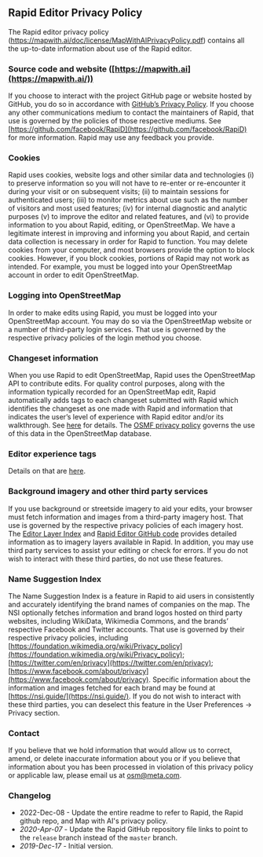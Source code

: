 ## Rapid Editor Privacy Policy

The Rapid editor privacy policy (https://mapwith.ai/doc/license/MapWithAIPrivacyPolicy.pdf) contains all the up-to-date information about use of the Rapid editor.
### Source code and website ([https://mapwith.ai](https://mapwith.ai/))

If you choose to interact with the project GitHub page or website hosted by GitHub, you do so in accordance with [GitHub’s Privacy Policy](https://help.github.com/en/articles/github-privacy-statement). If you choose any other communications medium to contact the maintainers of Rapid, that use is governed by the policies of those respective mediums. See [https://github.com/facebook/RapiD](https://github.com/facebook/RapiD) for more information. Rapid may use any feedback you provide.

### Cookies

Rapid uses cookies, website logs and other similar data and technologies (i) to preserve information so you will not have to re-enter or re-encounter it during your visit or on subsequent visits; (ii) to maintain sessions for authenticated users; (iii) to monitor metrics about use such as the number of visitors and most used features; (iv) for internal diagnostic and analytic purposes (v) to improve the editor and related features, and (vi) to provide information to you about Rapid, editing, or OpenStreetMap. We have a legitimate interest in improving and informing you about Rapid, and certain data collection is necessary in order for Rapid to function. You may delete cookies from your computer, and most browsers provide the option to block cookies. However, if you block cookies, portions of Rapid may not work as intended. For example, you must be logged into your OpenStreetMap account in order to edit OpenStreetMap.

### Logging into OpenStreetMap

In order to make edits using Rapid, you must be logged into your OpenStreetMap account. You may do so via the OpenStreetMap website or a number of third-party login services. That use is governed by the respective privacy policies of the login method you choose.

### Changeset information

When you use Rapid to edit OpenStreetMap, Rapid uses the OpenStreetMap API to contribute edits. For quality control purposes, along with the information typically recorded for an OpenStreetMap edit, Rapid automatically adds tags to each changeset submitted with Rapid which identifies the changeset as one made with Rapid and information that indicates the user’s level of experience with Rapid editor and/or its walkthrough. See [here](https://github.com/facebook/RapiD/blob/release/modules/ui/commit.js) for details. The [OSMF privacy policy](https://wiki.osmfoundation.org/wiki/Privacy_Policy) governs the use of this data in the OpenStreetMap database.

### Editor experience tags

Details on that are [here](https://github.com/facebook/RapiD/blob/release/modules/ui/commit.js).

### Background imagery and other third party services

If you use background or streetside imagery to aid your edits, your browser must fetch information and images from a third-party imagery host. That use is governed by the respective privacy policies of each imagery host. The [Editor Layer Index](https://github.com/osmlab/editor-layer-index) and [Rapid Editor GitHub code](https://github.com/facebook/RapiD/blob/release/modules/ui/map_data.js) provides detailed information as to imagery layers available in Rapid. In addition, you may use third party services to assist your editing or check for errors. If you do not wish to interact with these third parties, do not use these features.

### Name Suggestion Index

The Name Suggestion Index is a feature in Rapid to aid users in consistently and accurately identifying the brand names of companies on the map. The NSI optionally fetches information and brand logos hosted on third party websites, including WikiData, Wikimedia Commons, and the brands’ respective Facebook and Twitter accounts. That use is governed by their respective privacy policies, including [https://foundation.wikimedia.org/wiki/Privacy_policy](https://foundation.wikimedia.org/wiki/Privacy_policy); [https://twitter.com/en/privacy](https://twitter.com/en/privacy); [https://www.facebook.com/about/privacy](https://www.facebook.com/about/privacy). Specific information about the information and images fetched for each brand may be found at [https://nsi.guide/](https://nsi.guide/). If you do not wish to interact with these third parties, you can deselect this feature in the User Preferences -> Privacy section.

### Contact

If you believe that we hold information that would allow us to correct, amend, or delete inaccurate information about you or if you believe that information about you has been processed in violation of this privacy policy or applicable law, please email us at osm@meta.com.


### Changelog
* 2022-Dec-08 - Update the entire readme to refer to Rapid, the Rapid github repo, and Map with AI's privacy policy.
* _2020-Apr-07_ - Update the Rapid GitHub repository file links to point to the `release` branch instead of the `master` branch.
* _2019-Dec-17_ - Initial version.